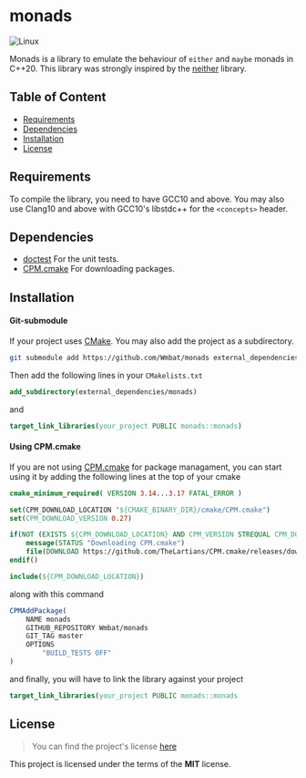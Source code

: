 # monads

![Linux](https://github.com/Wmbat/monads/workflows/Linux/badge.svg)

Monads is a library to emulate the behaviour of `either` and `maybe` monads in C++20. This library was strongly inspired by the
[neither](https://github.com/LoopPerfect/neither) library.

## Table of Content
* [Requirements](#requirements)
* [Dependencies](#dependencies)
* [Installation](#installation)
* [License](#license)

## Requirements

To compile the library, you need to have GCC10 and above. You may also use Clang10 and above with GCC10's libstdc++ for
the `<concepts>` header.

## Dependencies

* [doctest](https://github.com/onqtam/doctest) For the unit tests.
* [CPM.cmake](https://github.com/TheLartians/CPM.cmake) For downloading packages.

## Installation

#### Git-submodule

If your project uses [CMake](https://cmake.org/). You may also add the project as a subdirectory.
```sh
git submodule add https://github.com/Wmbat/monads external_dependencies
```

Then add the following lines in your `CMakelists.txt`
```cmake
add_subdirectory(external_dependencies/monads)
```

and
```cmake
target_link_libraries(your_project PUBLIC monads::monads)
```

#### Using CPM.cmake

If you are not using [CPM.cmake](https://github.com/TheLartians/CPM.cmake) for package managament, you can start using
it by adding the following lines at the top of your cmake 
```cmake
cmake_minimum_required( VERSION 3.14...3.17 FATAL_ERROR )

set(CPM_DOWNLOAD_LOCATION "${CMAKE_BINARY_DIR}/cmake/CPM.cmake")
set(CPM_DOWNLOAD_VERSION 0.27)

if(NOT (EXISTS ${CPM_DOWNLOAD_LOCATION} AND CPM_VERSION STREQUAL CPM_DOWNLOAD_VERSION))
    message(STATUS "Downloading CPM.cmake")
    file(DOWNLOAD https://github.com/TheLartians/CPM.cmake/releases/download/v${CPM_DOWNLOAD_VERSION}/CPM.cmake ${CPM_DOWNLOAD_LOCATION})
endif()

include(${CPM_DOWNLOAD_LOCATION})
```

along with this command
```cmake
CPMAddPackage(
    NAME monads
    GITHUB_REPOSITORY Wmbat/monads
    GIT_TAG master
    OPTIONS
        "BUILD_TESTS OFF"
)
```

and finally, you will have to link the library against your project
```cmake 
target_link_libraries(your_project PUBLIC monads::monads
```

## License

> You can find the project's license [here](https://github.com/Wmbat/monads/blob/master/LICENSE)

This project is licensed under the terms of the **MIT** license.

